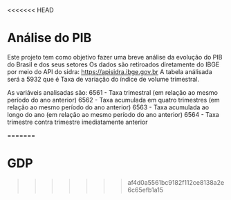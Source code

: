 <<<<<<< HEAD
# Análise do PIB

Este projeto tem como objetivo fazer uma breve análise da evolução do PIB do Brasil e dos seus setores
Os dados são retiroados diretamente do IBGE por meio do API do sidra: https://apisidra.ibge.gov.br
A tabela análisada será a 5932 que é Taxa de variação do índice de volume trimestral.

As variáveis analisadas são:
6561 - Taxa trimestral (em relação ao mesmo período do ano anterior)
6562 - Taxa acumulada em quatro trimestres (em relação ao mesmo período do ano anterior)
6563 - Taxa acumulada ao longo do ano (em relação ao mesmo período do ano anterior)
6564 - Taxa trimestre contra trimestre imediatamente anterior

=======
# GDP
>>>>>>> af4d0a5561bc9182f112ce8138a2e6c65efb1a15
